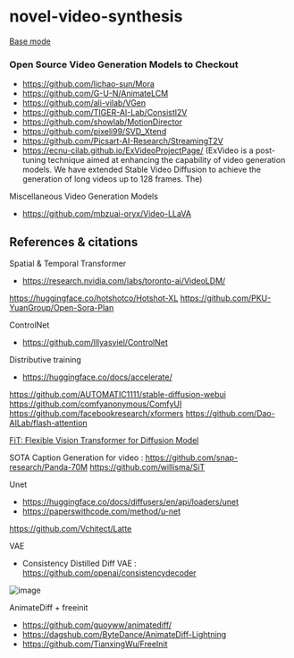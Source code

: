 # novel-video-synthesis
[Base mode](https://github.com/DeepBinder-main/hotshot-xl)

### Open Source Video Generation Models to Checkout 
-  https://github.com/lichao-sun/Mora
-  https://github.com/G-U-N/AnimateLCM
-  https://github.com/ali-vilab/VGen
-  https://github.com/TIGER-AI-Lab/ConsistI2V
-  https://github.com/showlab/MotionDirector
-  https://github.com/pixeli99/SVD_Xtend
-  https://github.com/Picsart-AI-Research/StreamingT2V
-  https://ecnu-cilab.github.io/ExVideoProjectPage/ (ExVideo is a post-tuning technique aimed at enhancing the capability of video generation models. We have extended Stable Video Diffusion to achieve the generation of long videos up to 128 frames. The)

Miscellaneous Video Generation Models 
- https://github.com/mbzuai-oryx/Video-LLaVA

## References & citations

Spatial & Temporal Transformer 
- https://research.nvidia.com/labs/toronto-ai/VideoLDM/

https://huggingface.co/hotshotco/Hotshot-XL
https://github.com/PKU-YuanGroup/Open-Sora-Plan

ControlNet
- https://github.com/lllyasviel/ControlNet
  
Distributive training
- https://huggingface.co/docs/accelerate/

https://github.com/AUTOMATIC1111/stable-diffusion-webui
https://github.com/comfyanonymous/ComfyUI
https://github.com/facebookresearch/xformers
https://github.com/Dao-AILab/flash-attention

[FiT: Flexible Vision Transformer for Diffusion Model](https://github.com/whlzy/FiT)

SOTA Caption Generation for video : https://github.com/snap-research/Panda-70M
https://github.com/willisma/SiT

Unet 
- https://huggingface.co/docs/diffusers/en/api/loaders/unet
- https://paperswithcode.com/method/u-net

https://github.com/Vchitect/Latte

VAE
- Consistency Distilled Diff VAE : https://github.com/openai/consistencydecoder

![image](https://github.com/DeepBinder-main/DiffScaler/assets/97831658/7ae2b077-b09b-4be4-b39b-8616f9328a61)

AnimateDiff + freeinit
- https://github.com/guoyww/animatediff/
- https://dagshub.com/ByteDance/AnimateDiff-Lightning
- https://github.com/TianxingWu/FreeInit


